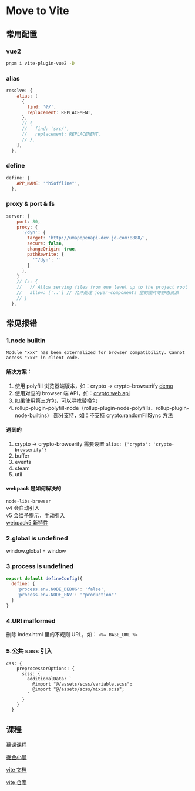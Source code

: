 # Move to Vite
## 常用配置
### vue2
```bash
pnpm i vite-plugin-vue2 -D
```
### alias
```js
resolve: {
    alias: [
      {
        find: '@/',
        replacement: REPLACEMENT,
      },
      // {
      //   find: 'src/',
      //   replacement: REPLACEMENT,
      // },
    ],
  },
```
### define
```js
define: {
    APP_NAME: '"h5offline"',
  },
```

### proxy & port & fs
```js
server: {
    port: 80,
    proxy: {
      '/dyn': {
        target: 'http://umapopenapi-dev.jd.com:8888/',
        secure: false,
        changeOrigin: true,
        pathRewrite: {
          '^/dyn': ''
        }
      },
    }
    // fs: {
    //   // Allow serving files from one level up to the project root
    //   allow: ['..'] // 允许处理 joyer-components 里的图片等静态资源
    // }
  },
```
## 常见报错
### 1.node builtin
`Module "xxx" has been externalized for browser compatibility. Cannot access "xxx" in client code.`

#### 解决方案：

1. 使用 polyfill 浏览器端版本，如：crypto -> crypto-browserify [demo](https://github.com/vitejs/vite/discussions/4479)
2. 使用对应的 browser 端 API，如：[crypto web api](https://developer.mozilla.org/en-US/docs/Web/API/Crypto)
3. 如果使用第三方包，可以寻找替换包
4. rollup-plugin-polyfill-node（rollup-plugin-node-polyfills、rollup-plugin-node-builtins） 部分支持，如：不支持 crypto.randomFillSync 方法


#### 遇到的
1. crypto -> crypto-browserify 需要设置 `alias: {'crypto': 'crypto-browserify'}`     
2. buffer
3. events
4. steam
5. util


#### webpack 是如何解决的

`node-libs-browser`  
v4 会自动引入   
v5 会给予提示，手动引入  
[webpack5 新特性](https://www.jianshu.com/p/eacdd98d25b0)

### 2.global is undefined
window.global = window

### 3.process is undefined
```js
export default defineConfig({
  define: {
    'process.env.NODE_DEBUG': 'false',
    'process.env.NODE_ENV': '"production"'
  }
}
```
### 4.URI malformed
删除 index.html 里的不规则 URL，如： `<%= BASE_URL %>`

### 5.公共 sass 引入
```
css: {
    preprocessorOptions: {
      scss: {
        additionalData: `
          @import "@/assets/scss/variable.scss";
          @import "@/assets/scss/mixin.scss";
        `
      }
    }
  }
```
## 课程

[慕课课程](https://coding.imooc.com/class/523.html)

[掘金小册](https://s.juejin.cn/ds/2dPSFtU/)

[vite 文档](https://vitejs.cn/)

[vite 仓库](https://github.com/vitejs/vite)
